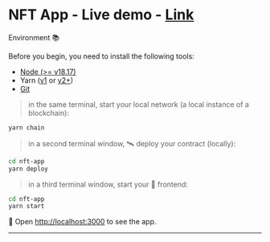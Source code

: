 # NFT App - Live demo - [Link](https://mynft-cipher-coders-projects.vercel.app)

Environment 📚

Before you begin, you need to install the following tools:

- [Node (>= v18.17)](https://nodejs.org/en/download/)
- Yarn ([v1](https://classic.yarnpkg.com/en/docs/install/) or [v2+](https://yarnpkg.com/getting-started/install))
- [Git](https://git-scm.com/downloads)


> in the same terminal, start your local network (a local instance of a blockchain):

```sh
yarn chain
```

> in a second terminal window, 🛰 deploy your contract (locally):

```sh
cd nft-app
yarn deploy
```

> in a third terminal window, start your 📱 frontend:

```sh
cd nft-app
yarn start
```

📱 Open [http://localhost:3000](http://localhost:3000) to see the app.

---

